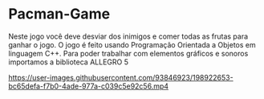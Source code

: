 # Pacman-Game
Neste jogo você deve desviar dos inimigos e comer todas as frutas para ganhar o jogo. O jogo é feito usando Programação Orientada a Objetos em linguagem C++. Para poder trabalhar com elementos gráficos e sonoros importamos a biblioteca ALLEGRO 5



https://user-images.githubusercontent.com/93846923/198922653-bc65defa-f7b0-4ade-977a-c039c5e92c56.mp4

